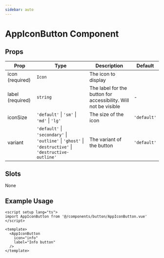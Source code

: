 ```yaml
---
sidebar: auto
---
```


# AppIconButton Component

## Props

| Prop       | Type                          | Description                                      | Default    |
|------------|-------------------------------|--------------------------------------------------|------------|
| icon (required)       | `Icon`                          | The icon to display                              |           |
| label (required)      | `string`                        | The label for the button for accessibility. Will not be visible       | -          |
| iconSize   | `'default'` \| `'sm'` \| `'md'` \| `'lg'` | The size of the icon                             | `'default'`  |
| variant    | `'default'` \| `'secondary'` \| `'outline'` \| `'ghost'` \| `'destructive'` \| `'destructive-outline'` | The variant of the button | `'default'`  |

## Slots

None

## Example Usage

```vue
<script setup lang="ts">
import AppIconButton from '@/components/button/AppIconButton.vue'
</script>

<template>
  <AppIconButton
    icon="info"
    label="Info button"
  />
</template>
